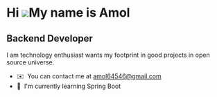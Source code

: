 Hi ![](https://user-images.githubusercontent.com/18350557/176309783-0785949b-9127-417c-8b55-ab5a4333674e.gif)My name is Amol
============================================================================================================================

Backend Developer
---------------

I am technology enthusiast wants my footprint in good projects in open source universe.

*   ✉️  You can contact me at [amol64546@gmail.com](mailto:amol64546@gmail.com)
*   🧠  I'm currently learning Spring Boot
